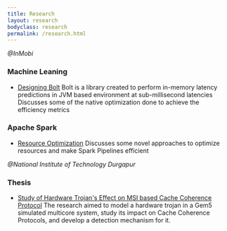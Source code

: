 ```yaml
---
title: Research
layout: research
bodyclass: research
permalink: /research.html
---
```


*@InMobi*

### Machine Leaning

* [Designing Bolt](https://technology.inmobi.com/articles/2022/07/22/decision-tree-model-prediction-library-create-and-optimize-to-work-at-scale) <span>Bolt is a library created to perform in-memory latency predictions in JVM based environment at sub-millisecond latencies</span> <span>Discusses some of the native optimization done to achieve the efficiency metrics</span>

### Apache Spark

* [Resource Optimization](https://technology.inmobi.com/articles/2022/06/05/resource-optimization-and-sla-enhancement-using-spark-jobs) <span>Discusses some novel approaches to optimize resources and make Spark Pipelines efficient</span>

*@National Institute of Technology Durgapur*

### Thesis 

* [Study of Hardware Trojan's Effect on MSI based Cache Coherence Protocol](https://ieeexplore.ieee.org/abstract/document/8703990) <span>The research aimed to model a hardware trojan in a Gem5 simulated multicore system, study its impact on Cache Coherence Protocols, and develop a detection mechanism for it.</span>

